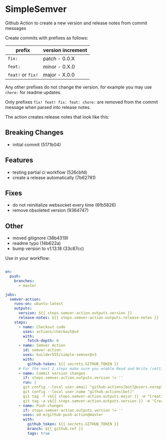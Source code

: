 # SimpleSemver
Github Action to create a new version and release notes from commit messages

Create commits with prefixes as follows:

| prefix            | version increment    |
|------------------|----------------------|
| `fix:`            | patch - 0.0.X        | 
| `feat:`          | minor - 0.X.0        | 
| `feat!` or `fix!` | major - X.0.0        |

Any other prefixes do not change the version. for example you may use `chore:` for readme updates.

Only prefixes `fix! feat! fix: feat: chore:` are removed from the commit message when parsed into release notes.

The action creates release notes that look like this:

## Breaking Changes
* initial commit (5171b04)

## Features
* testing partial ci workflow (526cbfd)
* create a release automatically (7b62781)

## Fixes
* do not reinitialize websocket every time (6fb5826)
* remove obsoleted version (9364747)

## Other
* moved gitignore (38b4319)
* readme typo (14b622a)
* bump version to v1.13.18 (33c87cc)

Use in your workflow:

```yaml

on:
  push:
    branches:
      - master

jobs:
  semver-action:
    runs-on: ubuntu-latest
    outputs:
      version: ${{ steps.semver-action.outputs.version }}
      release-notes: ${{ steps.semver-action.outputs.release-notes }}
    steps:
      - name: Checkout code
        uses: actions/checkout@v4
        with:
          fetch-depth: 0
      - name: Semver Action
        id: semver-action
        uses: builder555/simple-semver@v3
        with:
          github-token: ${{ secrets.GITHUB_TOKEN }}
      # For the next 2 steps make sure you enable Read and Write (settings > actions > general > Workflow permissions)
      - name: Commit version changes
        if: steps.semver-action.outputs.version != ''
        run: |
        git config --local user.email "github-actions[bot]@users.noreply.github.com"
        git config --local user.name "github-actions[bot]"
        git tag -f v${{ steps.semver-action.outputs.major }} -m "Creating release v${{ steps.semver-action.outputs.major }}" 2>/dev/null || true
        git tag -a v${{ steps.semver-action.outputs.version }} -m "Creating release v${{ steps.semver-action.outputs.version }}"
      - name: Push changes
        if: steps.semver-action.outputs.version != ''
        uses: ad-m/github-push-action@master
        with:
          github_token: ${{ secrets.GITHUB_TOKEN }}
          branch: ${{ github.ref }}
          tags: true
```
